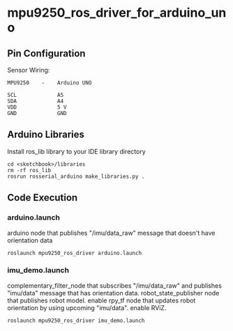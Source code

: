 # mpu9250_ros_driver_for_arduino_uno

## Pin Configuration

Sensor Wiring:
```
MPU9250    -    Arduino UNO

SCL             A5
SDA             A4
VDD             5 V
GND             GND

```

## Arduino Libraries

Install ros_lib library to your IDE library directory
```
cd <sketchbook>/libraries
rm -rf ros_lib
rosrun rosserial_arduino make_libraries.py .
```

## Code Execution
### arduino.launch
arduino node that publishes "/imu/data_raw" message that doesn't have orientation data
```
roslaunch mpu9250_ros_driver arduino.launch
```

### imu_demo.launch
complementary_filter_node that subscribes "/imu/data_raw" and publishes "imu/data" message that has orientation data.
robot_state_publisher node that publishes robot model.
enable rpy_tf node that updates robot orientation by using upcoming "imu/data".
enable RViZ.

```
roslaunch mpu9250_ros_driver imu_demo.launch
```

    

